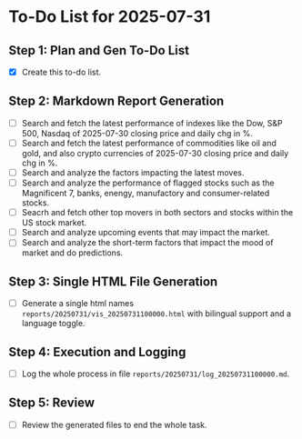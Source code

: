 # To-Do List for 2025-07-31

## Step 1: Plan and Gen To-Do List
- [x] Create this to-do list.

## Step 2: Markdown Report Generation
- [ ] Search and fetch the latest performance of indexes like the Dow, S&P 500, Nasdaq of 2025-07-30 closing price and daily chg in %.
- [ ] Search and fetch the latest performance of commodities like oil and gold, and also crypto currencies of 2025-07-30 closing price and daily chg in %.
- [ ] Search and analyze the factors impacting the latest moves.
- [ ] Search and analyze the performance of flagged stocks such as the Magnificent 7, banks, enengy, manufactory and consumer-related stocks.
- [ ] Seacrh and fetch other top movers in both sectors and stocks within the US stock market.
- [ ] Search and analyze upcoming events that may impact the market.
- [ ] Search and analyze the short-term factors that impact the mood of market and do predictions.

## Step 3: Single HTML File Generation
- [ ] Generate a single html names `reports/20250731/vis_20250731100000.html` with bilingual support and a language toggle.

## Step 4: Execution and Logging
- [ ] Log the whole process in file `reports/20250731/log_20250731100000.md`.

## Step 5: Review
- [ ] Review the generated files to end the whole task.

